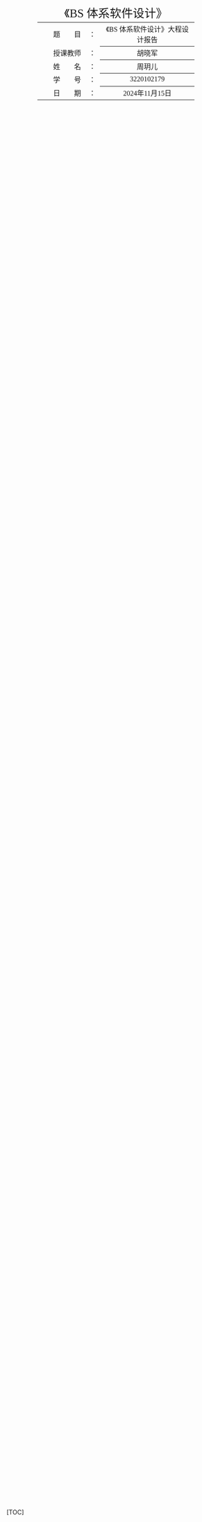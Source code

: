 <div class="cover" style="page-break-after:always;font-family:方正公文仿宋;width:100%;height:100%;border:none;margin: 0 auto;text-align:center;">
    <div style="width:60%;margin: 0 auto;height:0;padding-bottom:10%;">
        </br>
        <img src="https://raw.githubusercontent.com/Keldos-Li/pictures/main/typora-latex-theme/ZJU-name.svg" alt="校名" style="width:100%;"/>
    </div>
    </br></br></br></br></br>
    <div style="width:60%;margin: 0 auto;height:0;padding-bottom:40%;">
        <img src="https://raw.githubusercontent.com/Keldos-Li/pictures/main/typora-latex-theme/ZJU-logo.svg" alt="校徽" style="width:100%;"/>
	</div>
    </br></br></br></br></br></br></br></br>
    <span style="font-family:华文黑体Bold;text-align:center;font-size:20pt;margin: 10pt auto;line-height:30pt;">《BS 体系软件设计》</span>
    <table style="border:none;text-align:center;width:72%;font-family:仿宋;font-size:14px; margin: 0 auto;">
    <tbody style="font-family:方正公文仿宋;font-size:12pt;">
    	<tr style="font-weight:normal;"> 
    		<td style="width:20%;text-align:right;">题　　目</td>
    		<td style="width:2%">：</td> 
    		<td style="width:40%;font-weight:normal;border-bottom: 1px solid;text-align:center;font-family:华文仿宋"> 《BS 体系软件设计》大程设计报告</td>     </tr>
    	<tr style="font-weight:normal;"> 
    		<td style="width:20%;text-align:right;">授课教师</td>
    		<td style="width:2%">：</td> 
    		<td style="width:40%;font-weight:normal;border-bottom: 1px solid;text-align:center;font-family:华文仿宋">胡晓军 </td>     </tr>
    	<tr style="font-weight:normal;"> 
    		<td style="width:20%;text-align:right;">姓　　名</td>
    		<td style="width:2%">：</td> 
    		<td style="width:40%;font-weight:normal;border-bottom: 1px solid;text-align:center;font-family:华文仿宋"> 周玥儿</td>     </tr>
    	<tr style="font-weight:normal;"> 
    		<td style="width:20%;text-align:right;">学　　号</td>
    		<td style="width:2%">：</td> 
    		<td style="width:40%;font-weight:normal;border-bottom: 1px solid;text-align:center;font-family:华文仿宋">3220102179 </td>
    	<tr style="font-weight:normal;"> 
    		<td style="width:20%;text-align:right;">日　　期</td>
    		<td style="width:2%">：</td> 
    		<td style="width:40%;font-weight:normal;border-bottom: 1px solid;text-align:center;font-family:华文仿宋">2024年11月15日</td>     </tr>
    </tbody>              
    </table>
</div>



[TOC]

## 1 项目概述

### 1.1 项目背景

在电子商务日益普及的背景下，用户对商品价格的比较和获取变得更加重要。此项目旨在开发一个比价系统，用户可以通过该系统查询主流电商平台的商品价格，获取历史价格走势，并在价格下降时接收提醒。
### 1.2 项目目标

构建一个能够查询商品价格、提供价格走势图和降价提醒的比价系统，支持用户注册与登录，并实现移动端友好显示。

### 1.3 功能需求

#### 1.3.1 用户注册与登录

- **用户注册**:
  - 填写必要信息（用户名、密码、邮箱等）
  - 验证信息有效性：
    - 用户名、密码长度至少为6字节
    - 邮箱格式验证
    - 确保用户名和邮箱在系统中唯一
- **用户登录**:
  - 验证用户名和密码的正确性
  - 登录后可访问系统的其他功能

#### 1.3.2 商品价格查询

- **通过商品名称查询**:
  - 分词处理优化查询
  - 支持查询多个结果
  - 支持至少两个平台（如淘宝、京东）的价格查询
  - 针对需要用户登录的电商平台，支持用户验证
  - 显示商品信息并提供历史价格走势图表

#### 1.3.3 商品库建立

- **数据库设计**:
  - 保存商品信息，包括名称、多级品类、规格、条码、图片等
  - 支持商品价格的历史记录

#### 1.3.4 降价提醒功能

- 定时查询指定商品的最新价格
- 提供降价提醒方式（邮件、App推送等）

#### 1.3.5 移动端适配

- 优化样式以适应手机浏览器、微信等应用内置浏览器
- 如果开发手机App，支持相机拍摄商品图片或扫码条码查询商品 

### 1.4 技术架构

#### 1.4.1 前端技术栈

- Vue 3
- TypeScript
- Vite
- Pinia (状态管理)
- Naive UI (组件库)
- Axios (HTTP客户端)
- ECharts (图表可视化)
- Nginx（部署反向代理）

#### 1.4.2 后端技术栈

- Flask (Python Web框架)
- MySQL (数据库)
- Redis (缓存，可选)
- Celery (异步任务队列，用于价格监控)
- JWT (用户认证)

## 2 系统架构设计

### 2.1 整体架构

- 前端层：SPA应用 + 移动端适配
- 接口层：RESTful API
- 服务层：业务逻辑处理
- 数据层：MySQL存储 + Redis缓存
- 任务层：异步任务处理

### 2.2 系统模块划分

1. 用户认证模块
2. 商品搜索模块
3. 价格比较模块
4. 数据采集模块
5. 价格监控模块
6. 系统管理模块

## 3 功能模块设计

### 3.1 用户认证模块

![image-20241113103010022](assets/image-20241113103010022.png)

#### 3.1.1 功能描述

- 用户注册：邮箱验证、用户名密码设置、基本信息填写
- 用户登录：账号密码登录、记住登录状态
- 密码重置：邮箱验证重置、安全问题验证
- 个人信息管理：基本信息修改、密码修改、通知设置

####  3.1.2 核心组件设计

1. 用户认证页面(登录注册)
```typescript
interface UserState {
  isLoggedIn: boolean;
  userInfo: {
    id: number;
    username: string;
    email: string;
    avatar?: string;
    preferences: UserPreferences;
  };
  token: string;
}
```

2. 用户信息页面
3. 状态管理 (LoginStore)
#### 3.1.3 功能实现流程

1. 用户注册流程
```mermaid
sequenceDiagram
    participant User
    participant Frontend
    participant Backend
    participant Database
    participant EmailService

    User->>Frontend: 填写注册信息
    Frontend->>Frontend: 表单验证
    Frontend->>Backend: 提交注册信息
    Backend->>Database: 检查用户名/邮箱唯一性
    Backend->>EmailService: 发送验证邮件
    EmailService->>User: 接收验证邮件
    User->>Frontend: 点击验证链接
    Frontend->>Backend: 验证邮箱
    Backend->>Database: 激活账户
    Backend->>Frontend: 返回注册成功
    Frontend->>User: 显示注册成功
```

2. 登录认证流程
```mermaid
sequenceDiagram
    participant User
    participant Frontend
    participant Backend
    participant Database

    User->>Frontend: 输入登录信息
    Frontend->>Frontend: 表单验证
    Frontend->>Backend: 提交登录请求
    Backend->>Database: 验证用户信息
    Backend->>Frontend: 返回JWT Token
    Frontend->>Frontend: 存储Token
    Frontend->>User: 跳转首页
```

登陆流程

1. **用户登录**：用户通过登录接口提交用户名和密码。
2. **生成Token**：后端验证用户身份成功后，生成一个令牌。令牌通常包含用户信息、有效期、签名等。
3. **返回Token**：令牌返回给客户端，由客户端（如浏览器或移动应用）保存在`localStorage`中。

后续请求

1. **请求携带Token**：客户端每次请求时，将Token放在HTTP请求头（`Authorization: Bearer <token>`）中发送到服务器。
2. **Token验证**：后端验证Token的签名和有效期，确认用户身份。
3. **Token失效处理**：当Token过期后，用户需要重新登录以获取新的令牌，或通过刷新Token机制（如Refresh Token）来延长会话。

#### 3.1.4 安全考虑

1. 密码安全
- 使用bcrypt进行密码加密存储
- 密码强度要求：最少6位，包含大小写字母和数字

2. 会话安全
- JWT Token存储在localStorage
- Token有效期为24小时
- 使用refresh token机制

### 3.2 商品搜索模块

- 未登录前的首页以搜索框的形式呈现![image-20241113135706478](assets/image-20241113135706478.png)

- 搜索结果展示（还需要添加筛选模块）![image-20241113102936449](assets/image-20241113102936449.png)

#### 3.2.1 功能描述
1. 商品名称搜索
   - 支持中文分词搜索
   - 搜索结果排序（价格、平台等）

#### 3.2.2 核心组件设计
1. 搜索栏组件 
2. 商品列表组件
3. 筛选组件 
4. 状态管理 (SearchStore)
#### 3.2.3 功能实现流程

1. 搜索流程
```mermaid
sequenceDiagram
    participant User
    participant Frontend
    participant SearchService
    participant DataService
    participant Cache

    User->>Frontend: 输入搜索关键词
    Frontend->>SearchService: 请求搜索建议
    SearchService->>Cache: 检查缓存
    Cache-->>SearchService: 返回缓存结果
    SearchService->>Frontend: 返回搜索建议
    User->>Frontend: 确认搜索
    Frontend->>SearchService: 执行搜索
    SearchService->>DataService: 查询商品数据
    DataService-->>SearchService: 返回搜索结果
    SearchService->>Frontend: 返回格式化结果
    Frontend->>User: 展示搜索结果
```

2. 爬虫流程

- 京东：京东的登录通常需要模拟用户输入用户名、密码以及验证码。可以手动登录京东，获取登录后 `cookie`，然后将 `cookie` 传递给爬虫使用。**使用程序自动登录**（例如使用 `requests` 或 `selenium`）：模拟登录过程，自动获取 `cookie`。但自动登录涉及处理验证码，这需要复杂的机制，可以用 `selenium` 实现模拟登录。根据用户提供的关键词，构建搜索 URL 并请求搜索页面。京东的搜索链接通常包含 `keyword`（关键词）和 `page`（页数）参数。使用 `BeautifulSoup` 解析获取的 HTML 内容，以便从中提取需要的商品信息。在解析后的页面中，定位到包含商品信息的标签，例如商品的 `sku`、`名称`、`价格` 等。通过选择器来定位到包含商品数据的 HTML 元素。 京东的商品信息通常位于 `#J_goodsList > ul` 标签下，每个商品的信息会在 `li.gl-item` 标签中。通过 `soup.select()` 或 `soup.find_all()` 方法，定位到所有商品元素。
- 亚马逊：方法同京东，通过cookie和aiohttp实现爬取
- 购物党：方法同京东，通过cookie和aiohttp实现爬取

### 3.3 价格比较模块

- 当用户

![image-20241113152311101](assets/image-20241113152311101.png)

![image-20241113152722781](assets/image-20241113152722781.png)

#### 3.3.1 功能描述
1. 多平台价格展示：同款商品多平台比对，价格、优惠、运费展示，商品详情信息对比，店铺信息与评分展示
2. 价格历史趋势：价格走势图表展示，历史最高/最低价标注，价格波动分析，自定义时间区间查看

#### 3.3.2 核心组件设计
1. 商品详情页面 
1. 价格趋势图表
1. 平台列表组件
1. 价格状态管理
#### 3.3.3 功能实现流程

1. 价格比较流程
```mermaid
sequenceDiagram
    participant User
    participant Frontend
    participant PriceService
    participant ScrapingService
    participant Cache

    User->>Frontend: 选择商品比价
    Frontend->>PriceService: 请求价格数据
    PriceService->>Cache: 检查缓存
    Cache-->>PriceService: 返回缓存数据
    PriceService->>ScrapingService: 请求实时价格
    ScrapingService-->>PriceService: 返回实时数据
    PriceService->>Cache: 更新缓存
    PriceService->>Frontend: 返回价格数据
    Frontend->>User: 展示价格对比
```

2. 价格监控更新流程
```mermaid
sequenceDiagram
    participant ScrapingService
    participant PriceService
    participant Database
    participant NotificationService

    ScrapingService->>PriceService: 定时价格更新
    PriceService->>Database: 记录价格数据
    Database-->>PriceService: 确认保存
    PriceService->>PriceService: 价格分析
    PriceService->>NotificationService: 触发价格提醒
    NotificationService->>User: 发送价格提醒
```

### 3.4 价格监控模块

![image-20241115101127353](assets/image-20241115101127353.png)

#### 3.4.1 功能描述
1. 降价提醒设置：目标价格设置、监控时间设置、多商品批量监控
2. 消息推送配置：邮件通知、短信推送、App推送
3. 监控历史记录：价格变动记录、触发记录查看、历史记录导出、数据可视化

#### 3.4.2 核心组件设计
1. 价格提醒设置 
2. 提醒列表组件 
3. 历史记录组件
4. 监控状态管理 (AlertStore)
#### 3.4.3 功能实现流程

1. 监控任务处理流程
```mermaid
sequenceDiagram
    participant MonitorService
    participant PriceService
    participant RuleEngine
    participant NotificationService
    participant Database

    MonitorService->>MonitorService: 定时触发监控
    MonitorService->>PriceService: 获取最新价格
    PriceService-->>MonitorService: 返回价格数据
    MonitorService->>RuleEngine: 规则匹配
    RuleEngine->>Database: 获取活跃规则
    Database-->>RuleEngine: 返回规则列表
    RuleEngine->>RuleEngine: 规则评估
    RuleEngine->>NotificationService: 触发通知
    NotificationService->>NotificationService: 通知分发
    NotificationService->>Database: 记录通知结果
```

2. 通知发送流程
```mermaid
sequenceDiagram
    participant NotificationService
    participant EmailService
    participant PushService
    participant WechatService
    participant User

    NotificationService->>NotificationService: 通知触发
    par Email Notification
        NotificationService->>EmailService: 发送邮件
        EmailService->>User: 接收邮件
    and Push Notification
        NotificationService->>PushService: 发送推送
        PushService->>User: 接收推送
    and Message Notification
        NotificationService->>WechatService: 发送短信
        WechatService->>User: 接收短信
    end
    NotificationService->>NotificationService: 记录发送状态
```

## 4 数据库设计

### 4.1 数据库架构
```mermaid
erDiagram
    User ||--o{ UserSetting : has
    User ||--o{ PriceAlert : creates
    Item ||--o{ PriceHistory : has
    Item ||--o{ PriceAlert : monitors
    Item ||--o{ ItemDetail : has
    Platform ||--o{ PriceHistory : records
    PriceAlert ||--o{ AlertHistory : generates

```

### 4.2 核心表结构

1. Item

| 列名          | 数据类型     | 描述                           |
| ------------- | ------------ | ------------------------------ |
| id            | Integer      | 主键                           |
| title         | String(200)  | 商品标题（必填）               |
| search_title  | String(255)  | 用于中文分词的搜索标题（必填） |
| link          | String(255)  | 商品链接（必填）               |
| image_url     | String(255)  | 图片链接（可选）               |
| create_time   | DateTime     | 创建时间                       |
| update_time   | DateTime     | 更新时间                       |
| current_price | Float        | 当前价格（必填）               |
| platform      | String(100)  | 商品所在的平台（可选）         |
| platform_info | Relationship | 与 `Platform` 表的关系         |
| shop          | String(255)  | 商店名称（可选）               |
| shop_link     | String(255)  | 商店链接（可选）               |
| sku           | String(255)  | SKU 编号（唯一）               |
| has_detail    | Boolean      | 是否收集过详情                 |

**唯一约束：**

- (`title`, `shop`) 的联合唯一约束

2. Platform

| 列名     | 数据类型    | 描述                     |
| -------- | ----------- | ------------------------ |
| id       | BigInteger  | 主键                     |
| name     | String(50)  | 平台名称（必填，唯一）   |
| logo_url | String(255) | 平台 logo 的链接（可选） |

3. PriceAlert

| 列名                | 数据类型   | 描述                                   |
| ------------------- | ---------- | -------------------------------------- |
| id                  | Integer    | 主键                                   |
| user_id             | Integer    | 外键，指向 `users` 表的用户 ID（必填） |
| item_id             | Integer    | 外键，指向 `items` 表的商品 ID（必填） |
| target_price        | Float      | 触发警报的目标价格（必填）             |
| created_at          | DateTime   | 创建时间                               |
| updated_at          | DateTime   | 最后更新时间                           |
| enable              | Boolean    | 是否启用该价格提醒                     |
| check_interval      | Integer    | 检查价格的间隔时间（单位：分钟）       |
| notification_method | String(50) | 提醒通知方式（必填）                   |

**唯一约束：**
- (`user_id`, `item_id`) 的联合唯一约束

---

4. AlertHistory

| 列名                | 数据类型       | 描述                         |
| ------------------- | -------------- | ---------------------------- |
| id                  | Integer        | 主键                         |
| alert_id            | Integer        | 外键，指向 `PriceAlert` 表   |
| price_before        | Numeric(10, 2) | 提醒触发前的商品价格         |
| price_after         | Numeric(10, 2) | 提醒触发后的商品价格         |
| notification_status | JSON           | 通知状态（以 JSON 格式存储） |
| created_at          | DateTime       | 创建时间                     |

**索引：**
- `alert_id` 列的索引
- `created_at` 列的索引

---

5. PriceHistory

| 列名        | 数据类型       | 描述                                       |
| ----------- | -------------- | ------------------------------------------ |
| id          | Integer        | 主键                                       |
| item_id     | Integer        | 外键，指向 `items` 表的商品 ID（必填）     |
| platform_id | Integer        | 外键，指向 `platforms` 表的平台 ID（必填） |
| price       | Numeric(10, 2) | 商品在某一时刻的价格                       |
| date        | TIMESTAMP      | 记录价格的时间                             |

**索引：**
- (`item_id`, `platform_id`) 的联合索引

6. ItemDetail

| 列名        | 数据类型  | 描述                                       |
| ----------- | --------- | ------------------------------------------ |
| id          | Integer   | 主键                                       |
| item_id     | Integer   | 外键，指向 `items` 表的商品 ID（必填）     |
| platform_id | Integer   | 外键，指向 `platforms` 表的平台 ID（必填） |
| region      | String    | 产地                                       |
| update_at   | TIMESTAMP | 更新的时间                                 |

## 5 API接口设计

### 5.1 接口规范

#### 5.1.1 基础规范
- 基础路径: `/api`
- 请求方法: 严格遵循 RESTful 规范
- 响应格式: 统一使用 JSON 格式
- 状态码: 遵循 HTTP 标准状态码
- 认证方式: JWT Token (在 Header 中使用 `Authorization: Bearer <token>`)

#### 5.1.2 响应格式
```json
{
    "code": 0,           // 业务状态码，0表示成功
    "message": "success", // 状态描述
    "data": {            // 业务数据
        // 具体数据结构
    },
    "timestamp": "2024-11-13T10:00:00Z"  // 响应时间戳
}
```

#### 5.1.3 错误处理
```json
{
    "code": 1,        // 错误码
    "message": "Invalid parameter", // 错误描述
    "details": {         // 详细错误信息
        "field": "username",
        "reason": "length must be at least 6 characters"
    },
    "timestamp": "2024-11-13T10:00:00Z"
}
```

#### 5.1.4 分页参数
- page: 当前页码，默认1
- size: 每页大小，默认20
- totalsize: 总共的结果数量
- pagecount：页面总数

### 5.2 接口清单

#### 5.2.1 用户认证类接口

- 用户注册：`/user/signup` 路由处理用户注册请求，检查用户名、密码和邮箱是否存在，并将用户信息存储在数据库中。
- 用户登录：`/user/login` 路由处理用户登录请求，验证用户名和密码，并生成JWT令牌。
- 更新用户信息：`/user/auth/loginInfo` 路由处理用户信息更新请求，使用JWT令牌验证用户身份，并更新用户信息。

1. 用户注册
```
POST /api/user/signup
Request:
{
    "username": string,  // 用户名
    "password": string,  // 密码
    "email": string,     // 邮箱
}
Response:
{
	// 通过状态码反映是否注册成功
}
```

2. 用户登录
```
POST /api/user/login
Request:
{
    "username": string,  // 用户名/邮箱
    "password": string,  // 密码
}
Response:
{
    "token": string,
}
```

3. 用户登出

```
GET /api/user/logout
Request:
{
    "username": string,  // 用户名/邮箱
    "password": string,  // 密码
}
Response:
{
	""
}
```

#### 5.2.2 用户信息类接口

1. 获取用户信息 @token_required
```
GET /api/user/auth/loginInfo
Response:
{
    "username": string,
    "email": string,
    "avatar": string,
    "watchList": [{
    	"item_id": integer,
    	"create_at": Date,
    	"target_price" float,
        ...
    },]
}
```

2. 更新用户信息 @token_required
```
PUT /api/user/auth/loginInfo
Request:
{
    "username'": string,
    "email": string,
    "phone": string
}
Response:
{
	""
}
```

#### 5.2.3 商品搜索类接口

- 搜索商品：`/search` 路由处理商品搜索请求，支持分页和排序，并异步抓取更多数据。
- 获取商品详情：`/item/<id>` 路由处理商品详情请求，返回商品的详细信息，同时使用celery异步更新商品的价格信息。

1. 商品搜索
```
GET /api/search
Query:
- keyword: string       // 搜索关键词
- order: string 		// 	结果排序
- price_min: number    // 最低价
- price_max: number    // 最高价
- platform: string[]   // 平台筛选
- page: number        // 页码
- size: number        // 每页数量
Response: {
    "total": integer,
    "pageSize": integer,
    "pageNo": integer,
    "totalPages": integer,
    "items": string
}
    serialized_items: {
        'id': string
        'defaultImg': string,
        'currentPrice': string,
        'title': string,
        'link': string,
        'shopName': string,
        'shopLink': string,
        'platform': string
    }
```

2. 商品详情

```
GET /api/items/:id
Response:
{
    "id": string,
    "title": string,
    "link": string,
    "imageUrl": string,
    "currentPrice": number,
    "shop": string,
    "shopLink": string,
    "platform": string,
    "attrs": dict,
    "imgList": list
}
```

#### 5.2.4 价格比较类接口

- 获取商品价格历史：`/item/price/<id>` 路由处理商品价格历史请求，返回商品的价格变化记录。

1. 获取历史价格

```
GET /api/items/price/:id
Response:{
	"price_history": list[
		dict{
		'price':number, 
		'date':date
		}
		...]
}
```

#### 5.2.5 价格监控类接口

- 添加价格提醒：`/alert` 路由处理添加价格提醒请求，检查是否已存在相同的提醒，并将提醒信息存储在数据库中。
- 查询用户提醒：`/alert/<uid>` 路由处理查询用户提醒请求，返回用户的所有价格提醒。
- 更新价格提醒：`/alert/<alertid>` 路由处理更新价格提醒请求，修改提醒的目标价格和通知方式。
- 删除价格提醒：`/alert/<alert_id>` 路由处理删除价格提醒请求，删除指定的价格提醒。
- 发送通知：`/alert/sendemail` 和 `/alert/sendsms` 路由处理发送邮件和短信通知请求。

1. 创建价格提醒
```
POST /api/alert
Request:
{
	'userId': string,
    "itemId": string,
    "targetPrice": number,
    "notificationMethods": string,
}
```

2. 获取提醒列表
```
GET /api/alert/:uid
Response:
{
	"data": list[
		{
        "id": string,
        "itemId": string,
        "title": string,
        "imageUrl": string,
        "currentPrice": number,
        "enable": boolean,
        "targetPrice": number,
        "notificationMethod": string,
        "createAt": string,
        "alertHistory" : histories[],
        "priceHistory" : price_hist[]
        }
	]
}
```

3. 更新提醒设置
```
PUT /api/alert/:alertid
Request:
{
    "targetPrice": number,
    "notificationMethods": string[],
    "enable": boolean,
}
```

4. 获取提醒历史
```
GET /api/alert/history/:alertid
Response:
{
	"data": list[{
            "id": history_id,
            "priceBefore": number,
            "priceAfter": number,
            "notificationStatus": boolean,
            "createAt": string,
        }]
}
```

5. 删除提醒

```text
DELETE /api/:alertid
Response:
{
	"success"
}
```



### 5.3 接口权限控制

#### 5.3.1 权限等级
1. 公开接口（无需认证）
- 商品搜索
- 商品分类
- 价格对比查看

2. 用户接口（需要认证）
- 用户信息操作
- 搜索历史
- 价格监控设置

## 6 项目结构设计

### 6.1 项目目录结构

#### 6.1.1 后端结构

```
back-end
├─ Dockerfile
├─ README.md
├─ app
│  ├─ __init__.py
│  ├─ celeryconfig.py
│  └─ config.py
├─ celery_route
│  ├─ __init__.py
│  └─ test.py
├─ celerybeat-schedule.db
├─ controllers
│  ├─ __init__.py
│  ├─ alert_controller.py
│  ├─ item_controller.py
│  ├─ platform_controller.py
│  ├─ price_controller.py
│  └─ user_controller.py
├─ data
│  ├─ Amazoncookie.txt
│  ├─ GWcookie.txt
│  └─ JDcookie.txt
├─ models
│  ├─ __init__.py
│  ├─ item.py
│  ├─ platform.py
│  ├─ price_alert.py
│  ├─ price_history.py
│  ├─ search_history.py
│  └─ user.py
├─ requirements.txt
├─ routes
│  ├─ __init__.py
│  ├─ alert.py
│  ├─ search.py
│  └─ user.py
├─ run.py
└─ utils
   ├─ __init__.py
   ├─ auth.py
   ├─ crawler.py
   └─ tasks.py
```

1. app内存放了初始化flask、celery、mysql等功能的代码，config文件配置了网络参数
2. data内存放了各个电商网站的cookie
3. controllers主要负责实现和各个数据库model的交互
4. models内定义了各个table的数据
5. routes内定义了后端如何接收前端的请求以及各个api的情况
6. utils中实现了爬虫功能、celery的异步检查价格功能和发送短信邮件功能

#### 6.1.2 前端结构

```text
front-end
├─ Dockerfile
├─ README.md
├─ auto-imports.d.ts
├─ components.d.ts
├─ default.conf
├─ index.html
├─ package.json
├─ public
│  └─ favicon.ico
├─ src
│  ├─ App.vue
│  ├─ api
│  │  ├─ index.ts
│  │  └─ request.ts
│  ├─ assets
│  │  └─ images
│  ├─ components
│  │  ├─ PriceChart
│  │  │  └─ index.vue
│  │  ├─ footer
│  │  │  └─ Footer.vue
│  │  ├─ header
│  │  │  └─ index.vue
│  │  └─ message
│  │     └─ index.vue
│  ├─ config
│  ├─ env.d.ts
│  ├─ libs
│  │  ├─ token.ts
│  │  └─ utils.ts
│  ├─ main.ts
│  ├─ mock
│  │  ├─ home
│  │  │  ├─ banner.json
│  │  │  └─ floor.json
│  │  ├─ home.ts
│  │  └─ user.ts
│  ├─ router
│  │  └─ index.ts
│  ├─ store
│  │  ├─ alerts.ts
│  │  ├─ item.ts
│  │  ├─ login.ts
│  │  ├─ search.ts
│  │  └─ user.ts
│  ├─ styles
│  ├─ types
│  │  ├─ index.ts
│  │  ├─ login
│  │  │  └─ index.ts
│  │  ├─ search
│  │  │  └─ index.ts
│  │  └─ user
│  │     └─ index.ts
│  └─ views
│     ├─ home
│     │  ├─ index.vue
│     │  └─ search-bar
│     │     └─ index.vue
│     ├─ item
│     │  ├─ PriceChart
│     │  │  └─ index.vue
│     │  └─ index.vue
│     ├─ price-alert
│     │  ├─ PriceChart
│     │  │  └─ index.vue
│     │  ├─ UserPanel
│     │  │  └─ index.vue
│     │  └─ index.vue
│     ├─ register
│     │  └─ index.vue
│     └─ search
│        └─ index.vue
├─ tsconfig.json
└─ vite.config.ts

```

1. Components：采用组件化设计，将页面拆分为多个独立的组件，便于维护和复用。`Header、Footer、PriceChart`等组件分别实现各自的功能。

2. Store：使用 Pinia 进行状态管理，将全局状态存储在 `store` 目录下的各个模块中。例如，`login.ts` 管理登录状态，`search.ts` 管理搜索状态，`alerts.ts` 管理价格提醒状态。
3. Router：用 Vue Router 进行路由管理，将不同的页面和组件通过路由进行连接。路由配置文件位于 [index.ts](vscode-file://vscode-app/Applications/Visual Studio Code.app/Contents/Resources/app/out/vs/code/electron-sandbox/workbench/workbench.html)，定义了各个页面的路由规则。

4. api：将所有的 API 请求封装在`api`目录下，通过`request.ts`进行统一管理。使用 Axios 进行 HTTP 请求，并在请求和响应拦截器中处理通用逻辑。
5. View：借助vue框架实现了各个页面的内容以及函数逻辑



## 7 Docker部署方案

Docker利用容器来运行前端、后端和数据库服务，每个服务都在独立的容器中运行，互相隔离又可通过网络互联。

Docker分别为前端、后端和数据库创建独立的容器。例如，前端的Vue应用、后端的Flask API和MySQL数据库都在独立的容器中运行，相当于在同一台主机上拥有多个轻量级的“沙盒”。Docker提供了一个内部网络，容器之间可以通过Docker网络中的服务名称相互访问。

所以需要编写Dockerfile构建前后端镜像，配置Docker Compose来协调前后端和数据库的启动，最后进行容器化的访问。

### 7.1 部署配置文件

```yaml
version: '3.9'

services:
  flask:
    build:
      context: ./back-end
    image: zhouyueer/price-comparison-system-flask:latest
    container_name: flask_app
    ports:
      - "5001:5000"
    depends_on:
      - redis
      - mysql
    restart: always

  vue:
    build:
      context: ./front-end
    image: zhouyueer/price-comparison-system-vue:latest
    container_name: vue_app
    depends_on:
      - flask
    restart: always

  nginx:
    build:
      context: ./front-end
    image: zhouyueer/price-comparison-system-nginx:latest
    container_name: nginx
    ports:
      - "80:80"
    depends_on:
      - vue
      - flask
    restart: always

  mysql:
    image: mysql:8.0
    container_name: mysql_db
    restart: always
    environment:
      MYSQL_ROOT_PASSWORD: rootpassword
      MYSQL_DATABASE: pricecomp
      MYSQL_USER: user
      MYSQL_PASSWORD: password
    ports:
      - "3307:3306"
    volumes:
      - mysql_data:/var/lib/mysql
      - ./sql:/docker-entrypoint-initdb.d

  redis:
    image: redis:latest
    container_name: redis
    restart: always
    ports:
      - "6379:6379"

  celery:
    build:
      context: ./back-end
    image: zhouyueer/price-comparison-system-celery:latest
    container_name: celery_worker
    command: celery -A run.celery worker --loglevel=info
    depends_on:
      - flask
      - redis
    restart: always

  celery-beat:
    build:
      context: ./back-end
    image: zhouyueer/price-comparison-system-celery-beat:latest
    container_name: celery_beat
    command: celery -A run.celery beat --loglevel=info
    depends_on:
      - flask
      - redis
    restart: always

volumes:
  mysql_data:
```

- **前端访问**：通过`http://localhost`访问前端应用，Vue应用会静态打包后由Nginx服务提供。
- **后端访问**：通过`http://localhost:5001`访问后端API。
- **数据库连接**：后端Flask应用可以通过`db:3306`访问数据库服务
- 启动后，前端可以通过主机80端口访问，后端通过5001端口访问，内部服务之间通过nginx反向代理相互通信，实现高效、稳定的部署方案。

## 8 附录

### 8.1 路由设计思维导图

![image-20241115102543863](assets/image-20241115102543863.png)

### 8.2 组件设计思维导图

![image-20241115102602793](assets/image-20241115102602793.png)

### 8.3 LOGO设计

<img src="assets/image-20241115102759652.png" alt="image-20241115102759652" style="zoom: 25%;" />

<img src="assets/image-20241115102812007.png" alt="image-20241115102812007" style="zoom: 25%;" />
